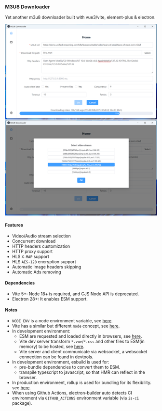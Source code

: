 ### M3U8 Downloader
Yet another m3u8 downloader built with vue3/vite, element-plus & electron.

![md-1](doc/md-1.png)
![md-2](doc/md-2.png)

#### Features
- Video/Audio stream selection
- Concurrent download
- HTTP headers customization
- HTTP proxy support
- HLS `X-MAP` support
- HLS `AES-128` encryption support
- Automatic image headers skipping
- Automatic Ads removing

#### Dependencies
- Vite 5+: Node 18+ is required, and CJS Node API is deprecated.
- Electron 28+: It enables ESM support.

#### Notes
- `NODE_ENV` is a node environment variable, see [here](https://nodejs.org/en/learn/getting-started/nodejs-the-difference-between-development-and-production).
- Vite has a similar but different `mode` concept, see [here](https://vitejs.dev/guide/env-and-mode.html#node-env-and-modes).
- In development environment:
  - ESM are requested and loaded directly in browsers, see [here](https://vitejs.dev/guide/features).
  - Vite dev server transform `*.vue`/`*.css` and other files to ESM(in memory) to be hosted, see [here](https://github.com/vitejs/vite/blob/main/packages/vite/src/node/server/middlewares/transform.ts).
  - Vite server and client communicate via websocket, a websocket connection can be found in devtools.
- In development environment, esbuild is used for:
  - pre-bundle dependencies to convert them to ESM.
  - transpile typescript to javascript, so that HMR can reflect in the browser.
- In production environment, rollup is used for bundling for its flexibility. see [here](https://vitejs.dev/guide/why.html#why-not-bundle-with-esbuild).
- When using Github Actions, electron-builder auto detects CI environment via `GITHUB_ACTIONS` environment variable (via `is-ci` package).
